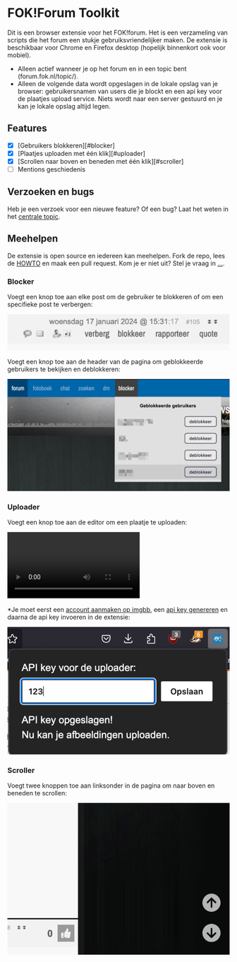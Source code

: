 # FOK!Forum Toolkit

Dit is een browser extensie voor het FOK!forum. Het is een verzameling van scripts die het forum een stukje gebruiksvriendelijker maken. De extensie is beschikbaar voor Chrome en Firefox desktop (hopelijk binnenkort ook voor mobiel).

- Alleen actief wanneer je op het forum en in een topic bent (forum.fok.nl/topic/).
- Alleen de volgende data wordt opgeslagen in de lokale opslag van je browser: gebruikersnamen van users die je blockt en een api key voor de plaatjes upload service. Niets wordt naar een server gestuurd en je kan je lokale opslag altijd legen.

## Features

- [x] [Gebruikers blokkeren][#blocker]
- [x] [Plaatjes uploaden met één klik][#uploader]
- [x] [Scrollen naar boven en beneden met één klik][#scroller]
- [ ] Mentions geschiedenis

## Verzoeken en bugs

Heb je een verzoek voor een nieuwe feature? Of een bug? Laat het weten in het [centrale topic](https://forum.fok.nl/topic/2602420).

## Meehelpen

De extensie is open source en iedereen kan meehelpen. Fork de repo, lees de [HOWTO](HOWTO.md) en maak een pull request. Kom je er niet uit? Stel je vraag in [...](https://forum.fok.nl/topic/).

### Blocker

Voegt een knop toe aan elke post om de gebruiker te blokkeren of om een specifieke post te verbergen:

![blocker afbeelding 1](public/readme/blocker_2.png)

Voegt een knop toe aan de header van de pagina om geblokkeerde gebruikers te bekijken en deblokkeren:

![blocker afbeelding 2](public/readme/blocker_1.png)

### Uploader

Voegt een knop toe aan de editor om een plaatje te uploaden:

![uploader video](public/readme/uploader.mov)

\*Je moet eerst een [account aanmaken op imgbb](https://imgbb.com/signup), een [api key genereren](https://api.imgbb.com) en daarna de api key invoeren in de extensie:

![uploader afbeeling 1](public/readme/uploader_1.png)

### Scroller

Voegt twee knoppen toe aan linksonder in de pagina om naar boven en beneden te scrollen:

![scroller afbeeling 1](public/readme/scroller.png)
